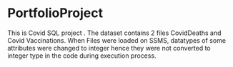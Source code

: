 # PortfolioProject
This is Covid SQL project .
The dataset contains 2 files CovidDeaths and Covid Vaccinations.
When Files were loaded on SSMS, datatypes of some attributes were changed to integer hence they were not converted to integer type in the code during execution process.
